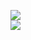 [![](https://img.shields.io/badge/Made%20With-Github%20Spray-lightgrey.svg?style=for-the-badge&logo=github)](https://github.com/Annihil/github-spray#18653)  
[![](https://i.imgur.com/2DrTn0Z.gif)](https://github.com/Annihil/github-spray)